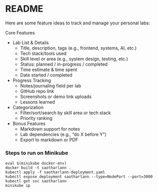 # README

Here are some feature ideas to track and manage your personal labs:

Core Features

- Lab List & Details
  - Title, description, tags (e.g., frontend, systems, AI, etc.)
  - Tech stack/tools used
  - Skill level or area (e.g., system design, testing, etc.)
  - Status: planned / in-progress / completed
  - Time estimate & time spent
  - Date started / completed
- Progress Tracking
  - Notes/journaling field per lab
  - GitHub repo link
  - Screenshots or demo link uploads
  - Lessons learned
- Categorization
  - Filter/sort/search by skill area or tech stack
  - Priority ranking
- Bonus Features
  - Markdown support for notes
  - Lab dependencies (e.g., “do X before Y”)
  - Export to markdown or PDF

### Steps to run on Minikube

```
eval $(minikube docker-env)
docker build -t saotharlann .
kubectl apply -f saotharlann-deployment.yaml
kubectl expose deployment saotharlann --type=NodePort --port=3000
kubectl get svc saotharlann
minikube ip
```

